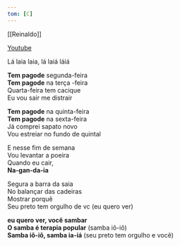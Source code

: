 ```yaml
---
tom: [C]
---
```


[[Reinaldo]]

[Youtube](https://youtu.be/u3zz7U7B0kk)

Lá laia laia, lá laiá láiá

**Tem pagode** segunda-feira  
**Tem pagode** na terça -feira  
Quarta-feira tem cacique  
Eu vou sair me distrair

**Tem pagode** na quinta-feira  
**Tem pagode** na sexta-feira  
Já comprei sapato novo  
Vou estreiar no fundo de quintal

E nesse fim de semana  
Vou levantar a poeira  
Quando eu cair,  
**Na-gan-da-ia**

Segura a barra da saia  
No balançar das cadeiras  
Mostrar porquê  
Seu preto tem orgulho de vc (eu quero ver)

**eu quero ver, você sambar  
O samba é terapia popular** (samba iô-iô)  
**Samba iô-iô, samba ia-iá** (seu preto tem orgulho e você)
